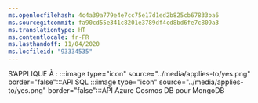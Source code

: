 ```yaml
---
ms.openlocfilehash: 4c4a39a779e4e7cc75e17d1ed2b825cb67833ba6
ms.sourcegitcommit: fa90cd55e341c8201e3789df4cd8bd6fe7c809a3
ms.translationtype: HT
ms.contentlocale: fr-FR
ms.lasthandoff: 11/04/2020
ms.locfileid: "93334535"
---
```

S’APPLIQUE À : :::image type="icon" source="../media/applies-to/yes.png" border="false":::API SQL :::image type="icon" source="../media/applies-to/yes.png" border="false":::API Azure Cosmos DB pour MongoDB